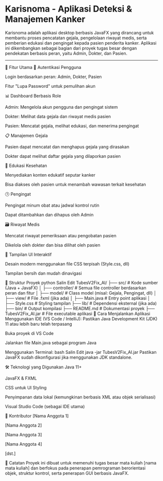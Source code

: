 # Karisnoma - Aplikasi Deteksi & Manajemen Kanker

Karisnoma adalah aplikasi desktop berbasis JavaFX yang dirancang untuk membantu proses pencatatan gejala, pengelolaan riwayat medis, serta pemberian edukasi dan pengingat kepada pasien penderita kanker. Aplikasi ini dikembangkan sebagai bagian dari proyek tugas besar dengan pendekatan berbasis peran, yaitu Admin, Dokter, dan Pasien.

---

🧩 Fitur Utama
🔐 Autentikasi Pengguna

Login berdasarkan peran: Admin, Dokter, Pasien

Fitur "Lupa Password" untuk pemulihan akun

📊 Dashboard Berbasis Role

Admin: Mengelola akun pengguna dan pengingat sistem

Dokter: Melihat data gejala dan riwayat medis pasien

Pasien: Mencatat gejala, melihat edukasi, dan menerima pengingat

📋 Manajemen Gejala

Pasien dapat mencatat dan menghapus gejala yang dirasakan

Dokter dapat melihat daftar gejala yang dilaporkan pasien

📖 Edukasi Kesehatan

Menyediakan konten edukatif seputar kanker

Bisa diakses oleh pasien untuk menambah wawasan terkait kesehatan

🕒 Pengingat

Pengingat minum obat atau jadwal kontrol rutin

Dapat ditambahkan dan dihapus oleh Admin

🗃️ Riwayat Medis

Mencatat riwayat pemeriksaan atau pengobatan pasien

Dikelola oleh dokter dan bisa dilihat oleh pasien

🎨 Tampilan UI Interaktif

Desain modern menggunakan file CSS terpisah (Style.css, dll)

Tampilan bersih dan mudah dinavigasi

📁 Struktur Proyek
python
Salin
Edit
TubesV2Fix_AI/
├── src/                  # Kode sumber (Java + JavaFX)
│   ├── controller/       # Semua file controller berdasarkan peran dan fitur
│   ├── model/            # Class model (misal: Gejala, Pengingat, dll)
│   ├── view/             # File .fxml (jika ada)
│   ├── Main.java         # Entry point aplikasi
│   ├── Style.css         # Styling tampilan
├── lib/                  # Dependensi eksternal (jika ada)
├── bin/                  # Output kompilasi
├── README.md             # Dokumentasi proyek
├── TubesV2Fix_AI.jar     # File executable aplikasi
🚀 Cara Menjalankan Aplikasi
Menggunakan IDE (VS Code / IntelliJ):
Pastikan Java Development Kit (JDK) 11 atau lebih baru telah terpasang

Buka proyek di VS Code

Jalankan file Main.java sebagai program Java

Menggunakan Terminal:
bash
Salin
Edit
java -jar TubesV2Fix_AI.jar
Pastikan JavaFX sudah dikonfigurasi jika menggunakan JDK standalone.

🛠️ Teknologi yang Digunakan
Java 11+

JavaFX & FXML

CSS untuk UI Styling

Penyimpanan data lokal (kemungkinan berbasis XML atau objek serialisasi)

Visual Studio Code (sebagai IDE utama)

👥 Kontributor
[Nama Anggota 1]

[Nama Anggota 2]

[Nama Anggota 3]

[Nama Anggota 4]

[dst.]

📌 Catatan
Proyek ini dibuat untuk memenuhi tugas besar mata kuliah [nama mata kuliah] dan berfokus pada penerapan pemrograman berorientasi objek, struktur kontrol, serta penerapan GUI berbasis JavaFX.
